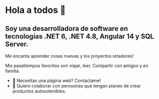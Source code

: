 # Hola a todos 👋

## Soy una desarrolladora de software en tecnologías  .NET 6, .NET 4.8, Angular 14 y SQL Server.

Me encanta aprender cosas nuevas y los proyectos retadores!

Mis pasatiempos favoritos son viajar, leer, Compartir con amigos y en familia. 

- 🌱 Necesitas una página web? Contactame!
- 👯 Quiero colaborar con perosonas que tengan planes de crear productos autosotenibles.

